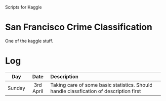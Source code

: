 Scripts for Kaggle

# San Francisco Crime Classification
One of the kaggle stuff.

# Log
| Day        | Date           | Description  |
| ------------- |:-------------:| :-----|
| Sunday | 3rd April | Taking care of some basic statistics. Should handle classfication of description first |
